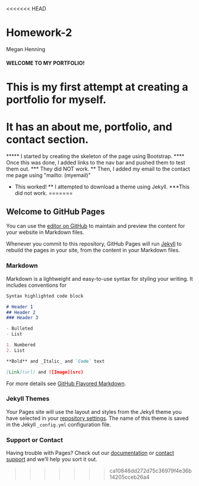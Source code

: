 <<<<<<< HEAD
# Homework-2
Megan Henning

#### WELCOME TO MY PORTFOLIO!

# This is my first attempt at creating a portfolio for myself.
# It has an about me, portfolio, and contact section.

***** I started by creating the skeleton of the page using Bootstrap.
**** Once this was done, I added links to the nav bar and pushed them to test them out.
*** They did NOT work.
** Then, I added my email to the contact me page using "mailto: (myemail)"
* This worked!
** I attempted to download a theme using Jekyll.
***This did not work.
=======
## Welcome to GitHub Pages

You can use the [editor on GitHub](https://github.com/Megannh6349/Homework-2/edit/master/README.md) to maintain and preview the content for your website in Markdown files.

Whenever you commit to this repository, GitHub Pages will run [Jekyll](https://jekyllrb.com/) to rebuild the pages in your site, from the content in your Markdown files.

### Markdown

Markdown is a lightweight and easy-to-use syntax for styling your writing. It includes conventions for

```markdown
Syntax highlighted code block

# Header 1
## Header 2
### Header 3

- Bulleted
- List

1. Numbered
2. List

**Bold** and _Italic_ and `Code` text

[Link](url) and ![Image](src)
```

For more details see [GitHub Flavored Markdown](https://guides.github.com/features/mastering-markdown/).

### Jekyll Themes

Your Pages site will use the layout and styles from the Jekyll theme you have selected in your [repository settings](https://github.com/Megannh6349/Homework-2/settings). The name of this theme is saved in the Jekyll `_config.yml` configuration file.

### Support or Contact

Having trouble with Pages? Check out our [documentation](https://help.github.com/categories/github-pages-basics/) or [contact support](https://github.com/contact) and we’ll help you sort it out.
>>>>>>> ca10846dd272d75c36979f4e36b14205cceb26a4
